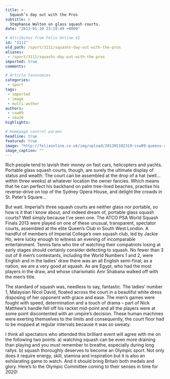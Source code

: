 ```yaml
---
title: >
  Squash’s day out with the Pros
subtitle: >
  Stephanie Walton on glass squash courts.
date: "2013-01-10 23:19:49 +0000"

# Attributes from Felix Online V1
id: "3111"
old_path: /sport/3111/squashs-day-out-with-the-pros
aliases:
 - /sport/3111/squashs-day-out-with-the-pros
imported: true
comments:

# Article Taxonomies
categories:
 - sport
tags:
 - imported
 - image
 - multi-author
authors:
 - csw09
 - skw10
highlights:

# Homepage control params
headline: true
featured: true
image: "http://felixonline.co.uk/img/upload/201301102319-csw09-queens-squash.jpg"
image_caption: ""
---
```


Rich people tend to lavish their money on fast cars, helicopters and yachts. Portable glass squash courts, though, are surely the ultimate display of status and wealth. The court can be assembled at the drop of a hat (well… within three weeks) at whatever location the owner fancies. Which means that he can perfect his backhand on palm tree-lined beaches, practise his reverse-drive on top of the Sydney Opera House, and delight the crowds in St. Peter’s Square…

But wait. Imperial’s three squash courts are neither glass nor portable, so how is it that I know about, and indeed dream of, portable glass squash courts? Well simply because I’ve seen one. The ATCO PSA World Squash Finals 2013 were played on one of these unusual, transparent, spectator courts, assembled at the elite Queen’s Club in South West London. A handful of members of Imperial College’s own squash club, led by Jackie Ho, were lucky enough to witness an evening of incomparable entertainment. Tennis fans who tire of watching their compatriots losing at early stages should certainly consider defecting to squash. No fewer than 3 out of 8 men’s contestants, including the World Numbers 1 and 2, were English and in the ladies’ draw there was an all English semi-final; as a nation, we are a very good at squash. As are Egypt, who had the most players in the draw, and whose charismatic Amr Shabana walked off with the men’s title.

The standard of squash was, needless to say, fantastic. The ladies’ number 1, Malaysian Nicol David, floated across the court in a beautiful white dress disposing of her opponent with grace and ease. The men’s games were fought with speed, determination and a touch of drama – part of Nick Matthew’s handle fell off his racket mid-point and all the players were at some point discontented with an umpire’s decision. These human machines were exerting themselves to the limits and consequently, the court floor had to be mopped at regular intervals because it was so sweaty.

I think all spectators who attended this brilliant event will agree with me on the following two points: a) watching squash can be even more draining than playing and you must remember to breathe, especially during long rallys. b) squash thoroughly deserves to become an Olympic sport. Not only does it require energy, skill, stamina and inspiration but it is also an exhilarating game to watch. And it should bring Britain both medals and glory. Here’s to the Olympic Committee coming to their senses in time for 2020!
